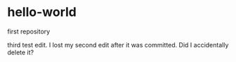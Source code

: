hello-world
===========

first repository

third test edit. I lost my second edit after it was committed. Did I accidentally delete it?
